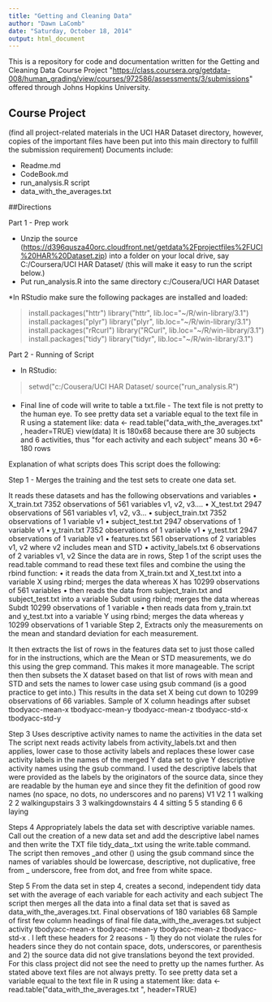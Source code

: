 ```yaml
---
title: "Getting and Cleaning Data"
author: "Dawn LaComb"
date: "Saturday, October 18, 2014"
output: html_document
---
```


This is a repository for code and documentation written for the Getting and Cleaning Data Course Project "https://class.coursera.org/getdata-008/human_grading/view/courses/972586/assessments/3/submissions" offered through Johns Hopkins University.

## Course Project
(find all project-related materials in the UCI HAR Dataset directory, however, copies of the important files have been put into this main directory to fulfill the submission requirement)
Documents include:

- Readme.md
-	CodeBook.md
-	run_analysis.R script
-	data_with_the_averages.txt

##Directions

Part 1 - Prep work
* Unzip the source (https://d396qusza40orc.cloudfront.net/getdata%2Fprojectfiles%2FUCI%20HAR%20Dataset.zip) into a folder on your local drive, say C:/Coursera/UCI HAR Dataset/
    (this will make it easy to run the script below.)
* Put run_analysis.R into the same directory  c:/Cousera/UCI HAR Dataset

*In RStudio make sure the following packages are installed and loaded:
>install.packages("httr") library("httr", lib.loc="~/R/win-library/3.1") 
>install.packages("plyr") library("plyr", lib.loc="~/R/win-library/3.1") 
>install.packages("rRcurl") library("RCurl", lib.loc="~/R/win-library/3.1") 
>install.packages("tidy") library("tidyr", lib.loc="~/R/win-library/3.1")

Part 2 - Running of Script 

* In RStudio: 
> setwd("c:/Cousera/UCI HAR Dataset/
> source("run_analysis.R")

* Final line of code will write to table a txt.file - The text file is not pretty to the human eye. To see pretty data set a variable equal to the text file in R using a statement like:
data <- read.table("data_with_the_averages.txt" , header=TRUE) 
view(data)
It is 180x68 because there are 30 subjects and 6 activities, thus "for each activity and each subject" means 30 *6-180 rows



Explanation of what scripts does
This script does the following: 

Step 1 - Merges the training and the test sets to create one data set.

It reads these datasets and has the following observations and variables
•  X_train.txt 7352 observations of 561 variables v1, v2, v3…. 
•	X_test.txt 2947 observations of 561 variables v1, v2, v3… 
•	subject_train.txt 7352 observations of 1 variable v1 
•	subject_test.txt 2947 observations of 1 variable v1 
•	y_train.txt 7352 observations of 1 variable v1 
•	y_test.txt 2947 observations of 1 variable v1
•	features.txt 561 observations of 2 variables v1, v2 where v2 includes mean and STD 
•	activity_labels.txt 6 observations of 2 variables v1, v2
Since the data are in rows, Step 1 of the script uses the read.table command to read these text files and combine the using the rbind function:
•	it reads the data from X_train.txt and X_test.txt into a variable X using rbind; merges the data  whereas X has 10299 observations of 561 variables
•	then reads the data from subject_train.txt and subject_test.txt into a variable Subdt using rbind; merges the data  whereas  Subdt 10299 observations of 1 variable
•	then reads data from y_train.txt and y_test.txt into a variable Y using rbind; merges the data  whereas y 10299 observations of 1 variable
Step 2, Extracts only the measurements on the mean and standard deviation for each measurement. 

It then extracts the list of rows in the features data set to just those called for in the instructions, which are the Mean or STD measurements, we do this using the grep command. This makes it more manageable. 
The script then then subsets the X dataset based on that list of rows with mean and STD and sets the names to lower case using gsub command (is a good practice to get into.) This results in the data set X being cut down to 10299 observations of 66 variables.
Sample of X column headings after subset tbodyacc-mean-x tbodyacc-mean-y tbodyacc-mean-z tbodyacc-std-x tbodyacc-std-y

Step 3 Uses descriptive activity names to name the activities in the data set
The script next reads activity labels from activity_labels.txt and then applies, lower case to those activity labels and replaces these lower case activity labels in the names of the merged Y data set to give Y descriptive activity names using the gsub command. I used the descriptive labels that were provided as the labels by the originators of the source data, since they are readable by the human eye and since they fit the definition of good row names (no space, no dots, no underscores and no parens)
V1 V2
1 1 walking 2 2 walkingupstairs 3 3 walkingdownstairs 4 4 sitting 5 5 standing 6 6 laying

Steps 4 Appropriately labels the data set with descriptive variable names. 
Call out the creation of a new data set and add the descriptive label names and then write the TXT file tidy_data_.txt using the write.table command. The script then removes _and other () using the gsub command since the names of variables should be lowercase, descriptive, not duplicative, free from _ underscore, free from dot, and free from white space. 

Step 5 From the data set in step 4, creates a second, independent tidy data set with the average of each variable for each activity and each subject
The script then merges all the data into a final data set that is saved as data_with_the_averages.txt. Final observations of 180 variables 68
Sample of first few column headings of final file data_with_the_averages.txt subject activity tbodyacc-mean-x tbodyacc-mean-y tbodyacc-mean-z tbodyacc-std-x .  I left these headers for 2 reasons - 1) they do not violate the rules for headers since they do not contain space, dots, underscores, or parenthesis and 2) the source data did not give translations beyond the text provided. For this class project did not see the need to pretty up the names further. As stated above text files are not always pretty.  To see pretty data set a variable equal to the text file in R using a statement like:  data <- read.table("data_with_the_averages.txt ", header=TRUE)
